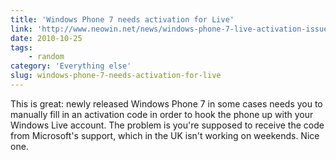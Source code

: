 ```yaml
---
title: 'Windows Phone 7 needs activation for Live'
link: 'http://www.neowin.net/news/windows-phone-7-live-activation-issues'
date: 2010-10-25
tags:
    - random
category: 'Everything else'
slug: windows-phone-7-needs-activation-for-live
---
```


This is great: newly released Windows Phone 7 in some cases needs you to manually fill in an
activation code in order to hook the phone up with your Windows Live account. The problem is you're
supposed to receive the code from Microsoft's support, which in the UK isn't working on weekends.
Nice one.
